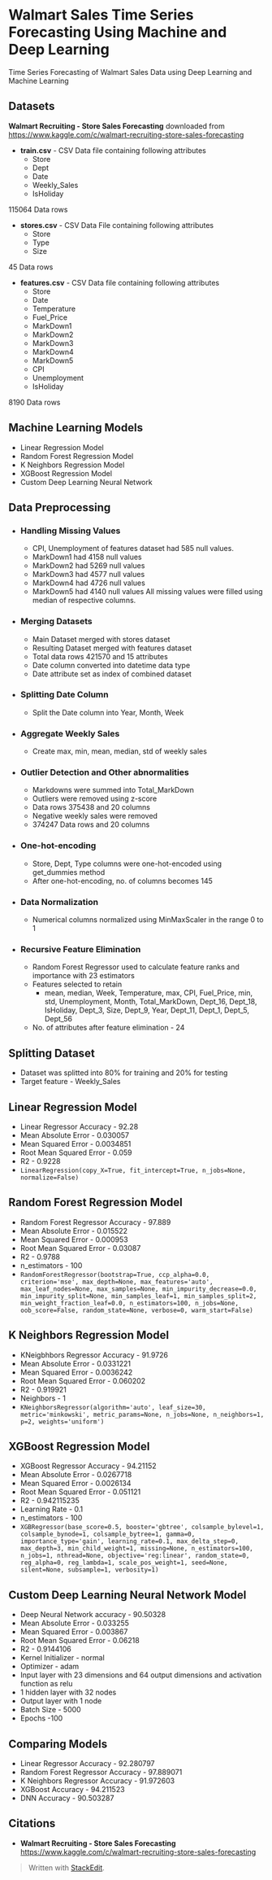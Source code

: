 # Walmart Sales Time Series Forecasting Using Machine and Deep Learning
 Time Series Forecasting of Walmart Sales Data using Deep Learning and Machine Learning
## Datasets
**Walmart Recruiting - Store Sales Forecasting** downloaded from
https://www.kaggle.com/c/walmart-recruiting-store-sales-forecasting
 - **train.csv** - CSV Data file containing following attributes
	- Store
	- Dept
	- Date
	- Weekly_Sales
	- IsHoliday

115064 Data rows
 - **stores.csv** - CSV Data File containing following attributes 
	 - Store
	 - Type
	 - Size
	 
45 Data rows
 - **features.csv** - CSV Data file containing following attributes
	- Store
	- Date
	- Temperature
	- Fuel_Price
	- MarkDown1
	- MarkDown2
	- MarkDown3
	- MarkDown4
	- MarkDown5
	- CPI
	- Unemployment
	- IsHoliday
	
8190 Data rows
## Machine Learning Models
- Linear Regression Model
- Random Forest Regression Model
- K Neighbors Regression Model
- XGBoost Regression Model
- Custom Deep Learning Neural Network
## Data Preprocessing
- ### **Handling Missing Values**
	- CPI, Unemployment of features dataset had 585 null values.
	- MarkDown1 had 4158 null values
	- MarkDown2 had 5269 null values
	- MarkDown3 had 4577 null values
	- MarkDown4 had 4726 null values
	- MarkDown5 had 4140 null values
	All missing values were filled using median of respective columns.
- ### **Merging Datasets**
	- Main Dataset merged with stores dataset
	- Resulting Dataset merged with features dataset
	- Total data rows 421570 and 15 attributes
	- Date column converted into datetime data type
	- Date attribute set as index of combined dataset
- ### **Splitting Date Column**
	- Split the Date column into Year, Month, Week
- ### **Aggregate Weekly Sales**
	- Create max, min, mean, median, std of weekly sales 
- ### **Outlier Detection and Other abnormalities**
	- Markdowns were summed into Total_MarkDown
	- Outliers were removed using z-score
	- Data rows 375438 and 20 columns
	- Negative weekly sales were removed
	- 374247 Data rows and 20 columns
- ### **One-hot-encoding**
	- Store, Dept, Type columns were one-hot-encoded using get_dummies method
	- After one-hot-encoding, no. of columns becomes 145
- ### **Data Normalization**
	- Numerical columns normalized using MinMaxScaler in the range 0 to 1 
- ### **Recursive Feature Elimination**
	- Random Forest Regressor used to calculate feature ranks and importance with 23 estimators
	-  Features selected to retain
		- mean, median, Week, Temperature, max, CPI, Fuel_Price, min, std, Unemployment, Month, Total_MarkDown, Dept_16, Dept_18, IsHoliday, Dept_3, Size, Dept_9, Year, Dept_11, Dept_1, Dept_5, Dept_56
	- No. of attributes after feature elimination - 24
## Splitting Dataset
- Dataset was splitted into 80% for training and 20% for testing
- Target feature - Weekly_Sales 
## Linear Regression Model
- Linear Regressor Accuracy - 92.28
- Mean Absolute Error - 0.030057
- Mean Squared Error - 0.0034851
- Root Mean Squared Error - 0.059
- R2 - 0.9228
- `LinearRegression(copy_X=True, fit_intercept=True, n_jobs=None, normalize=False)`
## Random Forest Regression Model
- Random Forest Regressor Accuracy - 97.889
- Mean Absolute Error - 0.015522
- Mean Squared Error - 0.000953 
- Root Mean Squared Error - 0.03087 
- R2 - 0.9788
- n_estimators - 100
- `RandomForestRegressor(bootstrap=True, ccp_alpha=0.0, criterion='mse', max_depth=None, max_features='auto', max_leaf_nodes=None, max_samples=None, min_impurity_decrease=0.0, min_impurity_split=None, min_samples_leaf=1, min_samples_split=2, min_weight_fraction_leaf=0.0, n_estimators=100, n_jobs=None, oob_score=False, random_state=None, verbose=0, warm_start=False)`
## K Neighbors Regression Model
- KNeigbhbors Regressor Accuracy - 91.9726
- Mean Absolute Error - 0.0331221
- Mean Squared Error - 0.0036242
- Root Mean Squared Error - 0.060202
- R2 - 0.919921
- Neighbors - 1
- `KNeighborsRegressor(algorithm='auto', leaf_size=30, metric='minkowski', metric_params=None, n_jobs=None, n_neighbors=1, p=2, weights='uniform')`
## XGBoost Regression Model
- XGBoost Regressor Accuracy - 94.21152
- Mean Absolute Error - 0.0267718
- Mean Squared Error - 0.0026134
- Root Mean Squared Error - 0.051121
- R2 - 0.942115235
- Learning Rate - 0.1
- n_estimators - 100
- `XGBRegressor(base_score=0.5, booster='gbtree', colsample_bylevel=1, colsample_bynode=1, colsample_bytree=1, gamma=0, importance_type='gain', learning_rate=0.1, max_delta_step=0, max_depth=3, min_child_weight=1, missing=None, n_estimators=100, n_jobs=1, nthread=None, objective='reg:linear', random_state=0, reg_alpha=0, reg_lambda=1, scale_pos_weight=1, seed=None, silent=None, subsample=1, verbosity=1)`
## Custom Deep Learning Neural Network Model
- Deep Neural Network accuracy - 90.50328
- Mean Absolute Error - 0.033255
- Mean Squared Error - 0.003867
- Root Mean Squared Error - 0.06218 
- R2 - 0.9144106
- Kernel Initializer - normal
- Optimizer - adam
- Input layer with 23 dimensions and 64 output dimensions and activation function as relu
- 1 hidden layer with 32 nodes
- Output layer with 1 node 
- Batch Size - 5000
- Epochs -100
## Comparing Models
- Linear Regressor Accuracy - 92.280797
- Random Forest Regressor Accuracy - 97.889071
- K Neighbors Regressor Accuracy - 91.972603
- XGBoost Accuracy - 94.211523
- DNN Accuracy - 90.503287
## Citations
- **Walmart Recruiting - Store Sales Forecasting**
https://www.kaggle.com/c/walmart-recruiting-store-sales-forecasting

> Written with [StackEdit](https://stackedit.io/).

